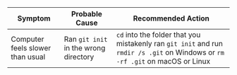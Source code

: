 | Symptom                          | Probable Cause                        | Recommended Action                                                                                                            |
| -------------------------------- | ------------------------------------- | ----------------------------------------------------------------------------------------------------------------------------- |
| Computer feels slower than usual | Ran `git init` in the wrong directory | `cd` into the folder that you mistakenly ran `git init` and run `rmdir /s .git` on Windows or `rm -rf .git` on macOS or Linux |
